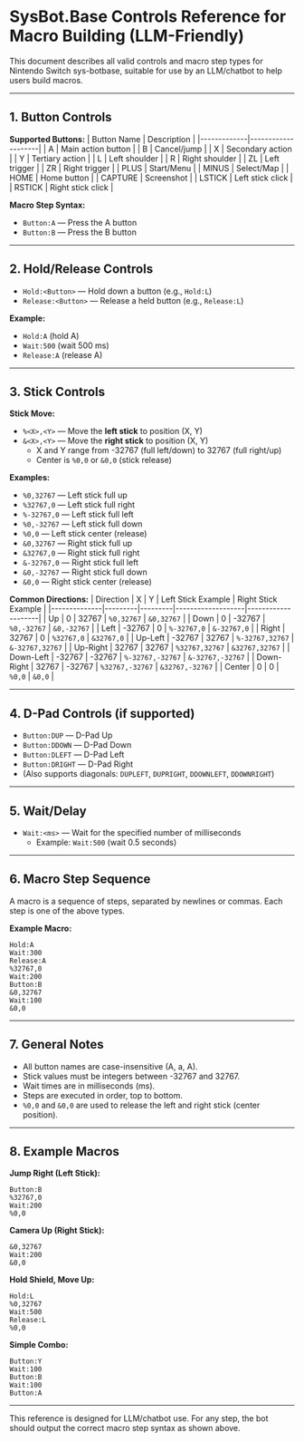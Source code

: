 # SysBot.Base Controls Reference for Macro Building (LLM-Friendly)

This document describes all valid controls and macro step types for Nintendo Switch sys-botbase, suitable for use by an LLM/chatbot to help users build macros.

---

## 1. Button Controls

**Supported Buttons:**
| Button Name | Description         |
|-------------|--------------------|
| A           | Main action button |
| B           | Cancel/jump        |
| X           | Secondary action   |
| Y           | Tertiary action    |
| L           | Left shoulder      |
| R           | Right shoulder     |
| ZL          | Left trigger       |
| ZR          | Right trigger      |
| PLUS        | Start/Menu         |
| MINUS       | Select/Map         |
| HOME        | Home button        |
| CAPTURE     | Screenshot         |
| LSTICK      | Left stick click   |
| RSTICK      | Right stick click  |

**Macro Step Syntax:**
- `Button:A` — Press the A button
- `Button:B` — Press the B button

---

## 2. Hold/Release Controls

- `Hold:<Button>` — Hold down a button (e.g., `Hold:L`)
- `Release:<Button>` — Release a held button (e.g., `Release:L`)

**Example:**
- `Hold:A` (hold A)
- `Wait:500` (wait 500 ms)
- `Release:A` (release A)

---

## 3. Stick Controls

**Stick Move:**
- `%<X>,<Y>` — Move the **left stick** to position (X, Y)
- `&<X>,<Y>` — Move the **right stick** to position (X, Y)
    - X and Y range from -32767 (full left/down) to 32767 (full right/up)
    - Center is `%0,0` or `&0,0` (stick release)

**Examples:**
- `%0,32767` — Left stick full up
- `%32767,0` — Left stick full right
- `%-32767,0` — Left stick full left
- `%0,-32767` — Left stick full down
- `%0,0` — Left stick center (release)
- `&0,32767` — Right stick full up
- `&32767,0` — Right stick full right
- `&-32767,0` — Right stick full left
- `&0,-32767` — Right stick full down
- `&0,0` — Right stick center (release)

**Common Directions:**
| Direction    | X       | Y       | Left Stick Example | Right Stick Example |
|--------------|---------|---------|-------------------|--------------------|
| Up           | 0       | 32767   | `%0,32767`        | `&0,32767`         |
| Down         | 0       | -32767  | `%0,-32767`       | `&0,-32767`        |
| Left         | -32767  | 0       | `%-32767,0`       | `&-32767,0`        |
| Right        | 32767   | 0       | `%32767,0`        | `&32767,0`         |
| Up-Left      | -32767  | 32767   | `%-32767,32767`   | `&-32767,32767`    |
| Up-Right     | 32767   | 32767   | `%32767,32767`    | `&32767,32767`     |
| Down-Left    | -32767  | -32767  | `%-32767,-32767`  | `&-32767,-32767`   |
| Down-Right   | 32767   | -32767  | `%32767,-32767`   | `&32767,-32767`    |
| Center       | 0       | 0       | `%0,0`            | `&0,0`             |

---

## 4. D-Pad Controls (if supported)

- `Button:DUP` — D-Pad Up
- `Button:DDOWN` — D-Pad Down
- `Button:DLEFT` — D-Pad Left
- `Button:DRIGHT` — D-Pad Right
- (Also supports diagonals: `DUPLEFT`, `DUPRIGHT`, `DDOWNLEFT`, `DDOWNRIGHT`)

---

## 5. Wait/Delay

- `Wait:<ms>` — Wait for the specified number of milliseconds
    - Example: `Wait:500` (wait 0.5 seconds)

---

## 6. Macro Step Sequence

A macro is a sequence of steps, separated by newlines or commas. Each step is one of the above types.

**Example Macro:**
```
Hold:A
Wait:300
Release:A
%32767,0
Wait:200
Button:B
&0,32767
Wait:100
&0,0
```

---

## 7. General Notes
- All button names are case-insensitive (A, a, A).
- Stick values must be integers between -32767 and 32767.
- Wait times are in milliseconds (ms).
- Steps are executed in order, top to bottom.
- `%0,0` and `&0,0` are used to release the left and right stick (center position).

---

## 8. Example Macros

**Jump Right (Left Stick):**
```
Button:B
%32767,0
Wait:200
%0,0
```

**Camera Up (Right Stick):**
```
&0,32767
Wait:200
&0,0
```

**Hold Shield, Move Up:**
```
Hold:L
%0,32767
Wait:500
Release:L
%0,0
```

**Simple Combo:**
```
Button:Y
Wait:100
Button:B
Wait:100
Button:A
```

---

This reference is designed for LLM/chatbot use. For any step, the bot should output the correct macro step syntax as shown above. 